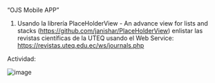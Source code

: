 “OJS Mobile APP” 
1. Usando la librería PlaceHolderView - An advance view for lists and stacks 
(https://github.com/janishar/PlaceHolderView) enlistar las revistas científicas de la UTEQ 
usando el Web Service:  
https://revistas.uteq.edu.ec/ws/journals.php


Actividad:

![image](https://github.com/user-attachments/assets/8fd2daed-9eac-49bb-aea5-fa46654d1dca)


